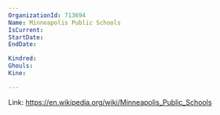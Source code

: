 ```yaml
---
OrganizationId: 713694
Name: Minneapolis Public Schools
IsCurrent: 
StartDate: 
EndDate: 

Kindred: 
Ghouls: 
Kine: 

---
```


Link: https://en.wikipedia.org/wiki/Minneapolis_Public_Schools